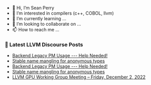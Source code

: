 - 👋 Hi, I’m Sean Perry
- 👀 I’m interested in compilers (c++, COBOL, llvm)
- 🌱 I’m currently learning ...
- 💞️ I’m looking to collaborate on ...
- 📫 How to reach me ...

<!---
s66perry/s66perry is a ✨ special ✨ repository because its `README.md` (this file) appears on your GitHub profile.
You can click the Preview link to take a look at your changes.
--->
### 📕 Latest LLVM Discourse Posts

<!-- DISCOURSE-LLVM:START -->
- [Backend Legacy PM Usage --- Help Needed!](https://discourse.llvm.org/t/backend-legacy-pm-usage-help-needed/66964#post_2)
- [Stable name mangling for anonymous types](https://discourse.llvm.org/t/stable-name-mangling-for-anonymous-types/66943#post_12)
- [Backend Legacy PM Usage --- Help Needed!](https://discourse.llvm.org/t/backend-legacy-pm-usage-help-needed/66964#post_1)
- [Stable name mangling for anonymous types](https://discourse.llvm.org/t/stable-name-mangling-for-anonymous-types/66943#post_11)
- [LLVM GPU Working Group Meeting – Friday, December 2, 2022](https://discourse.llvm.org/t/llvm-gpu-working-group-meeting-friday-december-2-2022/66892#post_6)
<!-- DISCOURSE-LLVM:END -->
